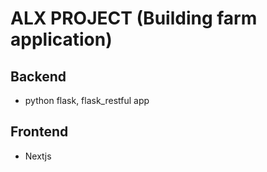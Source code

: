 # ALX PROJECT (Building farm application)

## Backend 
- python flask, flask_restful app

## Frontend 
- Nextjs 